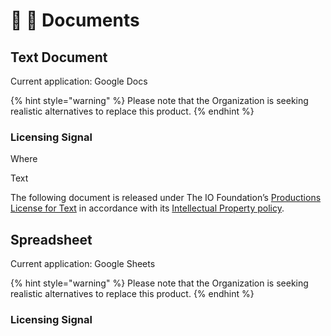 # 📓 🚧 Documents



##

## Text Document



Current application: Google Docs

{% hint style="warning" %}
&#x20;Please note that the Organization is seeking realistic alternatives to replace this product.
{% endhint %}



### Licensing Signal

Where



Text

The following document is released under The IO Foundation’s [Productions License for Text](https://tiof.click/TIOFLicenseText) in accordance with its [Intellectual Property policy](https://tiof.click/TIOFPolicyIP).











## Spreadsheet

Current application: Google Sheets

{% hint style="warning" %}
&#x20;Please note that the Organization is seeking realistic alternatives to replace this product.
{% endhint %}



### Licensing Signal



